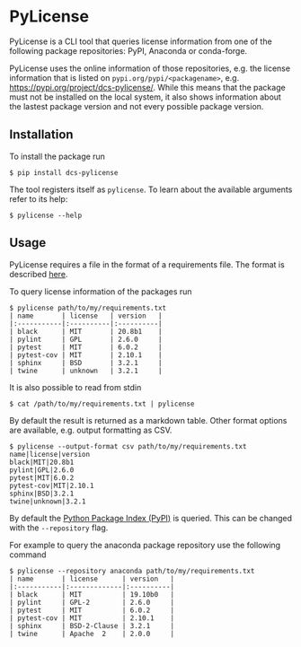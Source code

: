 # PyLicense

PyLicense is a CLI tool that queries license information from one of the
following package repositories: PyPI, Anaconda or conda-forge.

PyLicense uses the online information of those repositories, e.g. the license
information that is listed on `pypi.org/pypi/<packagename>`, e.g. https://pypi.org/project/dcs-pylicense/.
While this means that the package must not be installed on the local system,
it also shows information about the lastest package version and not every
possible package version.

## Installation

To install the package run 

```console
$ pip install dcs-pylicense
```

The tool registers itself as `pylicense`.
To learn about the available arguments refer to its help:

```console
$ pylicense --help
```

## Usage

PyLicense requires a file in the format of a requirements file.
The format is described [here](https://pip.pypa.io/en/stable/reference/pip_install/#requirements-file-format).

To query license information of the packages run

```console
$ pylicense path/to/my/requirements.txt
| name       | license   | version   |
|:-----------|:----------|:----------|
| black      | MIT       | 20.8b1    |
| pylint     | GPL       | 2.6.0     |
| pytest     | MIT       | 6.0.2     |
| pytest-cov | MIT       | 2.10.1    |
| sphinx     | BSD       | 3.2.1     |
| twine      | unknown   | 3.2.1     |
```

It is also possible to read from stdin
```console
$ cat /path/to/my/requirements.txt | pylicense
```

By default the result is returned as a markdown table.
Other format options are available, e.g. output formatting as CSV.

```console
$ pylicense --output-format csv path/to/my/requirements.txt
name|license|version
black|MIT|20.8b1
pylint|GPL|2.6.0
pytest|MIT|6.0.2
pytest-cov|MIT|2.10.1
sphinx|BSD|3.2.1
twine|unknown|3.2.1
```

By default the [Python Package Index (PyPI)](https://pypi.org) is queried.
This can be changed with the `--repository` flag.

For example to query the anaconda package repository use the following command

```console
$ pylicense --repository anaconda path/to/my/requirements.txt
| name       | license      | version   |
|:-----------|:-------------|:----------|
| black      | MIT          | 19.10b0   |
| pylint     | GPL-2        | 2.6.0     |
| pytest     | MIT          | 6.0.2     |
| pytest-cov | MIT          | 2.10.1    |
| sphinx     | BSD-2-Clause | 3.2.1     |
| twine      | Apache  2    | 2.0.0     |
```